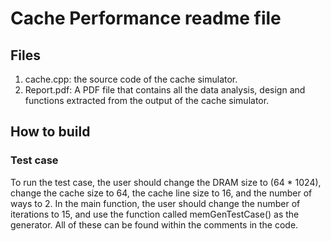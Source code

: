 # Cache Performance readme file

## Files
1. cache.cpp: the source code of the cache simulator.
2. Report.pdf: A PDF file that contains all the data analysis, design and functions extracted from the output of the cache simulator.

## How to build


### Test case
To run the test case, the user should change the DRAM size to (64 * 1024), change the cache size to 64, the cache line size to 16, and the number of ways to 2. In the main function, the user should change the number of iterations to 15, and use the function called memGenTestCase() as the generator. All of these can be found within the comments in the code.
